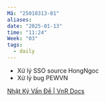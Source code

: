 ```yaml
---
Mã: "25010313-01"
aliases: 
date: "2025-01-13"
time: "11:24"
Week: "03"
tags:
  - daily
---
```

- Xử lý SSO source HongNgoc
- Xử lý bug PEWVN

[Nhật Ký Vấn Đề | VnR Docs](https://docs.vnresource.net/vi/general/NhatKyVanDe)

